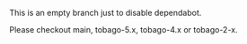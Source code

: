 This is an empty branch just to disable dependabot.

Please checkout main, tobago-5.x, tobago-4.x or tobago-2-x.

